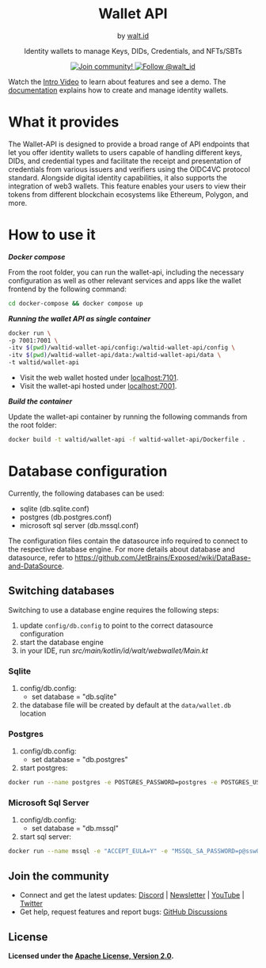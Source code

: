 <div align="center">
 <h1>Wallet API</h1>
 <span>by </span><a href="https://walt.id">walt.id</a>
 <p>Identity wallets to manage Keys, DIDs, Credentials, and NFTs/SBTs<p>

<a href="https://walt.id/community">
<img src="https://img.shields.io/badge/Join-The Community-blue.svg?style=flat" alt="Join community!" />
</a>
<a href="https://twitter.com/intent/follow?screen_name=walt_id">
<img src="https://img.shields.io/twitter/follow/walt_id.svg?label=Follow%20@walt_id" alt="Follow @walt_id" />
</a>


</div>

Watch the [Intro Video](https://www.youtube.com/watch?v=ILaSAxjoHbw&t=1s) to learn about features and see a demo.
The [documentation](https://docs.oss.walt.id/wallet/api/getting-started) explains how to create and manage identity
wallets.

# What it provides

The Wallet-API is designed to provide a broad range of API endpoints that let you offer identity wallets to users
capable of handling different keys, DIDs, and credential types and facilitate the receipt and presentation of
credentials from various issuers and verifiers using the OIDC4VC protocol standard. Alongside digital identity
capabilities, it also supports the integration of web3 wallets. This feature enables your users to view their tokens
from different blockchain ecosystems like Ethereum, Polygon, and more.

# How to use it

***Docker compose***

From the root folder, you can run the wallet-api, including the necessary configuration as well as other relevant
services and apps like the wallet frontend by the following command:

```bash
cd docker-compose && docker compose up
```

***Running the wallet API as single container***

```bash
docker run \
-p 7001:7001 \
-itv $(pwd)/waltid-wallet-api/config:/waltid-wallet-api/config \
-itv $(pwd)/waltid-wallet-api/data:/waltid-wallet-api/data \
-t waltid/wallet-api
```

- Visit the web wallet hosted under [localhost:7101](http://localhost:7101).
- Visit the wallet-api hosted under [localhost:7001](http://localhost:7001).

***Build the container***

Update the wallet-api container by running the following commands from the root folder:

```bash
docker build -t waltid/wallet-api -f waltid-wallet-api/Dockerfile .
```

# Database configuration

Currently, the following databases can be used:

- sqlite (db.sqlite.conf)
- postgres (db.postgres.conf)
- microsoft sql server (db.mssql.conf)

The configuration files contain the datasource info required to connect to the respective database engine.
For more details about database and datasource,
refer to https://github.com/JetBrains/Exposed/wiki/DataBase-and-DataSource.

## Switching databases

Switching to use a database engine requires the following steps:

1. update `config/db.config` to point to the correct datasource configuration
2. start the database engine
3. in your IDE, run _src/main/kotlin/id/walt/webwallet/Main.kt_

### Sqlite

1. config/db.config:
    - set database = "db.sqlite"
2. the database file will be created by default at the `data/wallet.db` location

### Postgres

1. config/db.config:
    - set database = "db.postgres"
2. start postgres:

```bash
docker run --name postgres -e POSTGRES_PASSWORD=postgres -e POSTGRES_USER=postgres -p 5432:5432 -d postgres
```

### Microsoft Sql Server

1. config/db.config:
    - set database = "db.mssql"
2. start sql server:

```bash
docker run --name mssql -e "ACCEPT_EULA=Y" -e "MSSQL_SA_PASSWORD=p@ssw0rd" -p 1433:1433 --hostname mssql -d mcr.microsoft.com/mssql/server:2022-latest
```

## Join the community

* Connect and get the latest updates: <a href="https://discord.gg/AW8AgqJthZ">
  Discord</a> | <a href="https://walt.id/newsletter">
  Newsletter</a> | <a href="https://www.youtube.com/channel/UCXfOzrv3PIvmur_CmwwmdLA">
  YouTube</a> | <a href="https://mobile.twitter.com/walt_id" target="_blank">Twitter</a>
* Get help, request features and report bugs: <a href="https://github.com/walt-id/.github/discussions" target="_blank">
  GitHub Discussions</a>

## License

**Licensed under the [Apache License, Version 2.0](https://github.com/walt-id/waltid-ssikit/blob/master/LICENSE).**
